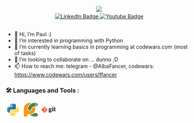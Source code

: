 
<div id="header" align="center">
  <img src="https://media.giphy.com/media/MeJgB3yMMwIaHmKD4z/giphy.gif" width="300"/>
  <div id="badges">
  <a href="@AlbaFancer">
    <img src="https://img.shields.io/badge/telegram-blue?logo=telegram&logoColor=white&style=for-the-badge" alt="LinkedIn Badge"/>
  </a>
  <a href="https://www.codewars.com/users/ffancer">
    <img src="https://img.shields.io/badge/CodeWars-red?style=for-the-badge" alt="Youtube Badge"/>
  </a>
</div>
  <img src="https://komarev.com/ghpvc/?username=ffancer&style=flat-square&color=blue" alt=""/>
</div>
 
 


- 👋 Hi, I’m Paul :)
- 👀 I’m interested in programming with Python
- 🌱 I’m currently learning basics in programming at codewars.com (most of tasks)
- 💞️ I’m looking to collaborate on ... dunno ;D
- 📫 How to reach me:
telegram - @AlbaFancer,
codewars: https://www.codewars.com/users/ffancer

### :hammer_and_wrench: Languages and Tools :
<div>
  <img src="https://github.com/devicons/devicon/blob/master/icons/python/python-original.svg" title="Python" alt="Python" width="40" height="40"/>&nbsp;
  <img src="https://github.com/devicons/devicon/blob/master/icons/pycharm/pycharm-original.svg" title="PyCharm" alt="PyCharm" width="40" height="40"/>&nbsp;
  <img src="https://github.com/devicons/devicon/blob/master/icons/git/git-original-wordmark.svg" title="Git" **alt="Git" width="40" height="40"/>
    
</div>
<!---
ffancer/ffancer is a ✨ special ✨ repository because its `README.md` (this file) appears on your GitHub profile.
You can click the Preview link to take a look at your changes.
--->
